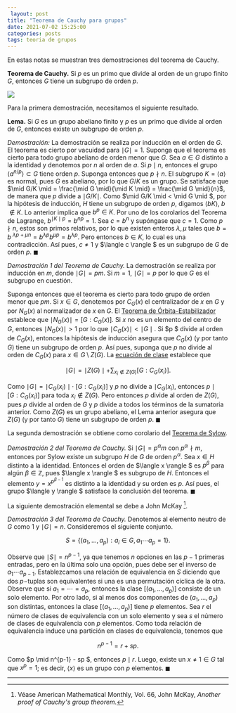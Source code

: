 ```yaml
---
 layout: post
title: "Teorema de Cauchy para grupos"
date: 2021-07-02 15:25:00
categories: posts
tags: teoria de grupos
---
```


En estas notas se muestran tres demostraciones del teorema de Cauchy.

**Teorema de Cauchy.** Si $p$ es un primo que divide al orden de un grupo finito $G$, entonces $G$ tiene un subgrupo de orden $p$.

![](https://upload.wikimedia.org/wikipedia/commons/e/e3/Augustin-Louis_Cauchy.jpg)

Para la primera demostración, necesitamos el siguiente resultado. 

**Lema.** Si $G$ es un grupo abeliano finito y $p$ es un primo que divide al orden de $G$, entonces existe un subgrupo de orden $p$. 

*Demostración:* La demostración se realiza por inducción en el orden de $G$. El teorema es cierto por vacuidad para $\mid G \mid = 1$. Suponga que el teorema es cierto para todo grupo abeliano de orden menor que $G$. Sea $a \in G$ distinto a la identidad y denotemos por $n$ al orden de $a$. Si $p \mid n$, entonces el grupo $\langle a^{n/p} \rangle \subset G$ tiene orden $p$. Suponga entonces que $p \nmid n$. El subgrupo $K = \langle a \rangle$ es normal, pues $G$ es abeliano, por lo que $G/ K$ es un grupo. Se satisface que $\mid G/K \mid = \frac{\mid G \mid}{\mid K \mid} = \frac{\mid G \mid}{n}$, de manera que $p$ divide a $\mid G/K \mid$. Como $\mid G/K \mid < \mid G \mid $, por la hipótesis de inducción, $H$ tiene un subgrupo de orden $p$, digamos $\langle b K \rangle$, $b$ $\notin K$. Lo anterior implica que $b^p \in K$. Por uno de los corolarios del Teorema de Lagrange, $b^{\mid K \mid p} = b^{np} =  1$. Sea  $c = b^{n}$ y supóngase que $c = 1$. Como $p \nmid n$, estos son primos relativos, por lo que existen enteros $\lambda, \mu$ tales que $b = b^{\ \lambda p + \mu n} = b^{\lambda p} b^{\mu p} = b^{\lambda p}$. Pero entonces $b \in K$, lo cual es una contradicción. Así pues, $c \neq 1$ y $\langle c \rangle $ es un subgrupo de $G$ de orden $p$. $\blacksquare$

*Demostración 1 del Teorema de Cauchy.* La demostración se realiza por inducción en $m$, donde $\mid G \mid = p m$. Si $m = 1$, $\mid G \mid = p$ por lo que $G$ es el subgrupo en cuestión.

Suponga entonces que el teorema es cierto para todo grupo de orden menor que $p m$. Si $x \in G$, denotemos por $C_G(x)$ el centralizador de $x$ en $G$ y por $N_G(x)$ al normalizador de $x$ en $G$. El [Teorema de Órbita-Estabilizador](https://en.wikipedia.org/wiki/Group_action#Orbit-stabilizer_theorem) establece que $\mid N_G(x) \mid = [G: C_G(x)]$. Si $x$ no es un elemento del centro de $G$, entonces  $\mid N_G(x)\mid > 1$ por lo que $\mid C_G(x) \mid < \mid G \mid.$ Si $p $ divide al orden de $C_G(x)$, entonces la hipótesis de inducción asegura que $C_G(x)$ (y por tanto $G$) tiene un subgrupo de orden $p$. Así pues, suponga que $p$ no divide al orden de $C_G(x)$ para $x \in G \setminus Z(G)$. La [ecuación de clase](https://groupprops.subwiki.org/wiki/Class_equation_of_a_group) establece que


$$
\mid G \mid = \mid Z(G) \mid + \sum_{x_i \notin Z(G)} [G: C_G(x_i)].
$$


Como $\mid G \mid = \mid C_G(x_i)\mid \cdot \ [G: C_G(x_i)]$ y $p$ no divide a $\mid C_G(x_i)$, entonces $p \mid [G: C_G(x_i)]$ para toda $x_i \notin Z(G)$. Pero entonces $p$ divide al orden de $Z(G)$, pues $p$ divide al orden de $G$ y $p$ divide a todos los términos de la sumatoria anterior. Como $Z(G)$ es un grupo abeliano, el Lema anterior asegura que $Z(G)$ (y por tanto $G$) tiene un subgrupo de orden $p$. $\blacksquare$



La segunda demostración se obtiene como corolario del [Teorema de Sylow](https://en.wikipedia.org/wiki/Sylow_theorems). 

*Demostración 2 del Teorema de Cauchy.* Si $\mid G \mid = p^{\alpha} m$ con $p^\alpha \nmid m$, entonces por Sylow existe un subgrupo $H$ de $G$ de orden $p^\alpha$. Sea $x \in H$ distinto a la identidad. Entonces el orden de $\langle x \rangle $ es $p^\beta$ para algún $\beta \in \mathbb Z$, pues $\langle x \rangle $ es subgrupo de $H$. Entonces el elemento $y = x^{p^{\beta-1}}$ es distinto a la identidad y su orden es $p$.  Así pues, el grupo $\langle y \rangle $ satisface la conclusión del teorema. $\blacksquare$



La siguiente demostración elemental se debe a John McKay [^1]. 

*Demostración 3 del Teorema de Cauchy.* Denotemos al elemento neutro de $G$ como $1$ y $\mid G \mid = n$. Consideremos el siguiente conjunto.


$$
S = \{(a_1, \ldots, a_p): a_i \in G, a_1 \cdots a_p = 1\}.
$$


Observe que $\mid S \mid = n^{p-1}$, ya que tenemos $n$ opciones en las $p-1$ primeras entradas, pero en la última solo una opción, pues debe ser el inverso de $a_1 \cdots a_{p-1}$. Establezcamos una relación de equivalencia en $S$ diciendo que dos $p-$tuplas son equivalentes si una es una permutación cíclica de la otra. Observe que si $a_1 = \cdots = a_{p}$, entonces la clase $[(a_1, \ldots, a_p)]$ consiste de un solo elemento. Por otro lado, si al menos dos componentes de $(a_1, \ldots, a_p)$ son distintas, entonces la clase $[(a_1, \dots, a_p)]$ tiene $p$ elementos. Sea $r$ el número de clases de equivalencia con un solo elemento y sea $s$ el número de clases de equivalencia con $p$ elementos. Como toda relación de equivalencia induce una partición en clases de equivalencia, tenemos que


$$
n^{p-1} = r + s p.
$$


Como $p \mid n^{p-1} - sp $, entonces $p \mid r$. Luego, existe un $x\neq 1 \in G$ tal que $x^{p} = 1$; es decir, $\langle x \rangle$ es un grupo con $p$ elementos. $\blacksquare$

---

[^1]: Véase American Mathematical Monthly, Vol. 66, John McKay, *Another proof of Cauchy's group theorem.*


